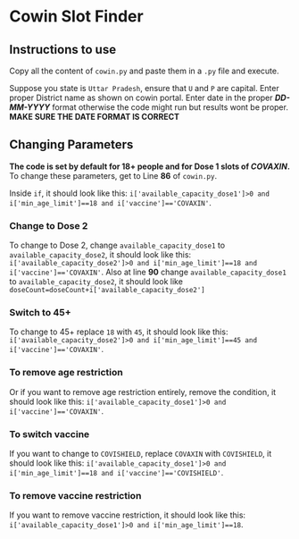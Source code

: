 # Cowin Slot Finder

## Instructions to use

Copy all the content of `cowin.py`  and paste them in a `.py` file and execute.

Suppose you state is `Uttar Pradesh`, ensure that `U` and `P` are capital.
Enter proper District name as shown on cowin portal.
Enter date in the proper **_DD-MM-YYYY_** format otherwise the code might run but results wont be proper.
**MAKE SURE THE DATE FORMAT IS CORRECT**


## Changing Parameters
**The code is set by default for 18+ people and for Dose 1 slots of *COVAXIN*.**
To change these parameters, get to Line **86** of `cowin.py`.

Inside `if`, it should look like this:
`i['available_capacity_dose1']>0 and i['min_age_limit']==18 and i['vaccine']=='COVAXIN'`.

### Change to Dose 2
To change to Dose 2, change `available_capacity_dose1` to `available_capacity_dose2`, it should look like this:
`i['available_capacity_dose2']>0 and i['min_age_limit']==18 and i['vaccine']=='COVAXIN'`.
Also at line **90** change `available_capacity_dose1` to `available_capacity_dose2`, it should look like 
`doseCount=doseCount+i['available_capacity_dose2']`

### Switch to 45+
To change to 45+ replace `18` with `45`, it should look like this:
`i['available_capacity_dose2']>0 and i['min_age_limit']==45 and i['vaccine']=='COVAXIN'`.

### To remove age restriction
Or if you want to remove age restriction entirely, remove the condition, it should look like this:
`i['available_capacity_dose1']>0 and i['vaccine']=='COVAXIN'`.

### To switch vaccine
If you want to change to `COVISHIELD`, replace `COVAXIN` with `COVISHIELD`, it should look like this:
`i['available_capacity_dose1']>0 and i['min_age_limit']==18 and i['vaccine']=='COVISHIELD'`.
### To remove vaccine restriction
If you want to remove vaccine restriction, it should look like this: 
`i['available_capacity_dose1']>0 and i['min_age_limit']==18`.


